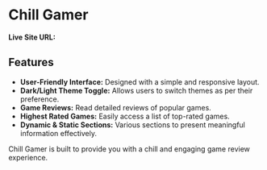 # Chill Gamer  

**Live Site URL:** 

## Features  
- **User-Friendly Interface:** Designed with a simple and responsive layout.  
- **Dark/Light Theme Toggle:** Allows users to switch themes as per their preference.  
- **Game Reviews:** Read detailed reviews of popular games.  
- **Highest Rated Games:** Easily access a list of top-rated games.  
- **Dynamic & Static Sections:** Various sections to present meaningful information effectively.  

Chill Gamer is built to provide you with a chill and engaging game review experience. 